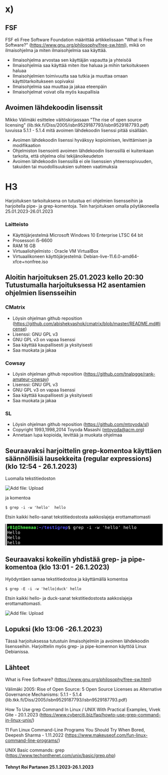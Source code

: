 
 
 # x)

 
 
 
 
## FSF

 FSF eli Free Software Foundation määrittää artikkelissaan "What is Free Software?" (https://www.gnu.org/philosophy/free-sw.html), mikä on ilmaisohjelma ja miten ilmaisohjelmia saa käyttää.
 
* Ilmaisohjelma arvostaa sen käyttäjän vapautta ja yhteisöä
* Ilmaisohjelmia saa käyttää miten itse haluaa ja mihin tarkoitukseen haluaa
* Ilmaisohjelmien toimivuutta saa tutkia ja muuttaa omaan käyttötarkoitukseen sopivaksi 
* Ilmaisohjelmia saa muuttaa ja jakaa eteenpäin
* Ilmaisohjelmat voivat olla myös kaupallisia

## Avoimen lähdekoodin lisenssit
 Mikko Välimäki esittelee väitöskirjassaan "The rise of open source licensing" (lib.tkk.fi/Diss/2005/isbn9529187793/isbn9529187793.pdf) luvuissa 5.1.1 - 5.1.4 mitä avoimen lähdekoodin lisenssi pitää sisällään.

* Avoimen lähdekoodin lisenssi hyväksyy kopioimisen, levittämisen ja modifikaation
* Ohjelmiston lisensointi avoimen lähdekoodin lisenssillä ei kuitenkaan tarkoita, että ohjelma olisi tekijänoikeudeton
* Avoimen lähdekoodin lisenssillä ei ole lisenssien yhteensopivuuden, takuiden tai muodollisuuksien suhteen vaatimuksia

 
 # H3
 Harjoituksen tarkoituksena on tutustua eri ohjelmien lisensseihin ja harjoitella pipe- ja grep-komentoja. Tein harjoituksen omalla pöytäkoneella 25.01.2023-26.01.2023
 

 
 
### Laitteisto
 
* Käyttöjärjestelmä	Microsoft Windows 10 Enterprise LTSC 64 bit
* Prosessori i5-6600
* RAM 16 GB
* Virtuaaliohjelmisto : Oracle VM VirtualBox
* Virtuaalikoneen käyttöjärjestelmä: Debian-live-11.6.0-amd64-xfce+nonfree.iso





## Aloitin harjoituksen 25.01.2023 kello 20:30 Tutustumalla harjoituksessa H2 asentamien ohjelmien lisensseihin 

### CMatrix
 * Löysin ohjelman github reposition (https://github.com/abishekvashok/cmatrix/blob/master/README.md#license)
 * Lisenssi: GNU GPL v3
 * GNU GPL v3 on vapaa lisenssi
 * Saa käyttää kaupallisesti ja yksityisesti
 * Saa muokata ja jakaa
 

### Cowsay
 * Löysin ohjelman github reposition (https://github.com/tnalpgge/rank-amateur-cowsay)
 * Lisenssi: GNU GPL v3
 * GNU GPL v3 on vapaa lisenssi
 * Saa käyttää kaupallisesti ja yksityisesti
 * Saa muokata ja jakaa

### SL
  * Löysin ohjelman github reposition (https://github.com/mtoyoda/sl)
  * Copyright 1993,1998,2014 Toyoda Masashi (mtoyoda@acm.org)
  * Annetaan lupa kopioida, levittää ja muokata ohjelmaa
  

 ## Seuraavaksi harjoittelin grep-komentoa käyttäen säännöllisiä lausekkeita (regular expressions) (klo 12:54 - 26.1.2023)
 
  Luomalla tekstitiedoston 
  
  ![Add file: Upload](hellogrep.PNG)
  
  ja komentoa 
  
    $ grep -i -w 'hello'  hello
    
  Etsin kaikki hello-sanat tekstitiedostosta aakkoslajeja erottamattomasti
     
  
  
  
  ![grep](/ss/grepP.png)


## Seuraavaksi kokeilin yhdistää grep- ja pipe-komentoa (klo 13:01 - 26.1.2023)

Hyödyntäen samaa tekstitiedostoa ja käyttämällä komentoa

    $ grep -E -i -w 'hello|duck' hello

  Etsin kaikki hello- ja duck-sanat tekstitiedostosta aakkoslajeja erottamattomasti.
  
  ![Add file: Upload](pipe.PNG)




 ## Lopuksi (klo 13:06 -26.1.2023)
 
 Tässä harjoituksessa tutustuin ilmaisohjelmiin ja avoimen lähdekoodin lisensseihin. Harjoittelin myös grep- ja pipe-komennon käyttöä Linux Debianissa.
 
## Lähteet

What is Free Software? (https://www.gnu.org/philosophy/free-sw.html)

Välimäki 2005: Rise of Open Source: 5 Open Source Licenses as Alternative Governance Mechanisms: 5.1.1 - 5.1.4 (lib.tkk.fi/Diss/2005/isbn9529187793/isbn9529187793.pdf)

How To Use grep Command In Linux / UNIX With Practical Examples,  Vivek Gite - 20.1.2023 (https://www.cyberciti.biz/faq/howto-use-grep-command-in-linux-unix/)

11 Fun Linux Command-Line Programs You Should Try When Bored, Deepesh Sharma - 1.11.2022 (https://www.makeuseof.com/fun-linux-command-line-programs/)

UNIX Basic commands: grep (https://www.techonthenet.com/unix/basic/grep.php)



#### Tehnyt Roi Partanen 25.1.2023-26.1.2023
 
